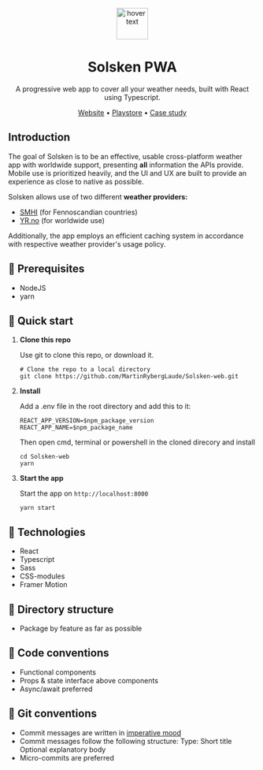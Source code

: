 <p align="center">
   <img src="https://github.com/MartinRybergLaude/Solsken-PWA/blob/master/public/logo512.png?raw=true" width="64" title="hover text">
</p>
<h1 align="center">
  Solsken PWA
</h1>
<p align="center">
  A progressive web app to cover all your weather needs, built with React using Typescript.
</p>
<p align="center">
    <a href="https://solsken.app">Website</a>
  • <a href="https://play.google.com/store/apps/details?id=app.solsken.twa">Playstore</a>
  • <a href="https://mrlaude.com/work/solsken">Case study</a>
</p>

## Introduction

The goal of Solsken is to be an effective, usable cross-platform weather app with worldwide support, presenting **all** information the APIs provide. Mobile use is prioritized heavily, and the UI and UX are built to provide an experience as close to native as possible. 

Solsken allows use of two different **weather providers:** 
- [SMHI](https://opendata.smhi.se/) (for Fennoscandian countries)
- [YR.no](https://developer.yr.no/) (for worldwide use)
 
Additionally, the app employs an efficient caching system in accordance with respective weather provider's usage policy.

## 📄 Prerequisites

- NodeJS
- yarn

## 🚀 Quick start

1.  **Clone this repo**

    Use git to clone this repo, or download it.

    ```shell
    # Clone the repo to a local directory
    git clone https://github.com/MartinRybergLaude/Solsken-web.git
    ```

2.  **Install**

    Add a .env file in the root directory and add this to it:

    ```shell
    REACT_APP_VERSION=$npm_package_version
    REACT_APP_NAME=$npm_package_name
    ```

    Then open cmd, terminal or powershell in the cloned direcory and install

    ```shell
    cd Solsken-web
    yarn
    ```

3.  **Start the app**

    Start the app on `http://localhost:8000`

    ```shell
    yarn start
    ```

## 🧐 Technologies

- React
- Typescript
- Sass
- CSS-modules
- Framer Motion

## 📁 Directory structure

- Package by feature as far as possible

## 📑 Code conventions

- Functional components
- Props & state interface above components
- Async/await preferred

## 📑 Git conventions

- Commit messages are written in <a href="https://en.wikipedia.org/wiki/Imperative_mood">imperative mood</a>
- Commit messages follow the following structure:
  Type: Short title
  Optional explanatory body
- Micro-commits are preferred
